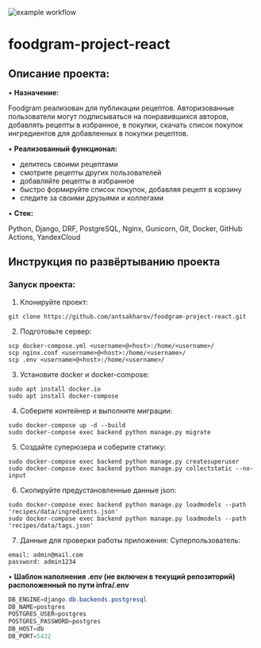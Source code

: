 ![example workflow](https://github.com/antskharov/foodgram-project-react/actions/workflows/main.yml/badge.svg)
# foodgram-project-react

## Описание проекта: 

•	**Назначение:** 

Foodgram реализован для публикации рецептов. Авторизованные пользователи
могут подписываться на понравившихся авторов, добавлять рецепты в избранное,
в покупки, скачать список покупок ингредиентов для добавленных в покупки
рецептов.

•	**Реализованный функционал:** 

- делитесь своими рецептами
- смотрите рецепты других пользователей
- добавляйте рецепты в избранное
- быстро формируйте список покупок, добавляя рецепт в корзину
- следите за своими друзьями и коллегами

•	**Стек:**

Python, Django, DRF, PostgreSQL, Nginx, Gunicorn, Git, Docker, GitHub Actions, YandexCloud

## Инструкция по развёртыванию проекта

### Запуск проекта:
1. Клонируйте проект:
```
git clone https://github.com/antsakharov/foodgram-project-react.git
```
2. Подготовьте сервер:
```
scp docker-compose.yml <username>@<host>:/home/<username>/
scp nginx.conf <username>@<host>:/home/<username>/
scp .env <username>@<host>:/home/<username>/
```
3. Установите docker и docker-compose:
```
sudo apt install docker.io 
sudo apt install docker-compose
```
4. Соберите контейнер и выполните миграции:
```
sudo docker-compose up -d --build
sudo docker-compose exec backend python manage.py migrate
```
5. Создайте суперюзера и соберите статику:
```
sudo docker-compose exec backend python manage.py createsuperuser
sudo docker-compose exec backend python manage.py collectstatic --no-input
```
6. Скопируйте предустановленные данные json:
```
sudo docker-compose exec backend python manage.py loadmodels --path 'recipes/data/ingredients.json'
sudo docker-compose exec backend python manage.py loadmodels --path 'recipes/data/tags.json'
```
7. Данные для проверки работы приложения:
Суперпользователь:
```
email: admin@mail.com
password: admin1234
```
•	**Шаблон наполнения .env (не включен в текущий репозиторий) расположенный по пути infra/.env**
```csharp 
DB_ENGINE=django.db.backends.postgresql
DB_NAME=postgres
POSTGRES_USER=postgres
POSTGRES_PASSWORD=postgres
DB_HOST=db
DB_PORT=5432
```
